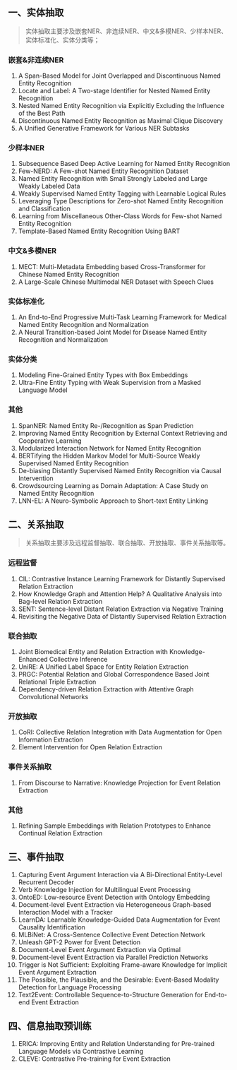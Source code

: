 ## **一、实体抽取**

> 实体抽取主要涉及嵌套NER、非连续NER、中文&多模NER、少样本NER、实体标准化、实体分类等；

### 嵌套&非连续NER

1. A Span-Based Model for Joint Overlapped and Discontinuous Named Entity Recognition
2. Locate and Label: A Two-stage Identifier for Nested Named Entity Recognition
3. Nested Named Entity Recognition via Explicitly Excluding the Influence of the Best Path
4. Discontinuous Named Entity Recognition as Maximal Clique Discovery
5. A Unified Generative Framework for Various NER Subtasks

### 少样本NER

1. Subsequence Based Deep Active Learning for Named Entity Recognition
2. Few-NERD: A Few-shot Named Entity Recognition Dataset
3. Named Entity Recognition with Small Strongly Labeled and Large Weakly Labeled Data
4. Weakly Supervised Named Entity Tagging with Learnable Logical Rules
5. Leveraging Type Descriptions for Zero-shot Named Entity Recognition and Classification
6. Learning from Miscellaneous Other-Class Words for Few-shot Named Entity Recognition
7. Template-Based Named Entity Recognition Using BART  

### 中文&多模NER

1. MECT: Multi-Metadata Embedding based Cross-Transformer for Chinese Named Entity Recognition
2. A Large-Scale Chinese Multimodal NER Dataset with Speech Clues

### 实体标准化

1. An End-to-End Progressive Multi-Task Learning Framework for Medical Named Entity Recognition and Normalization
2. A Neural Transition-based Joint Model for Disease Named Entity Recognition and Normalization

### 实体分类

1. Modeling Fine-Grained Entity Types with Box Embeddings
2. Ultra-Fine Entity Typing with Weak Supervision from a Masked Language Model

### 其他

1. SpanNER: Named Entity Re-/Recognition as Span Prediction
2. Improving Named Entity Recognition by External Context Retrieving and Cooperative Learning
3. Modularized Interaction Network for Named Entity Recognition
4. BERTifying the Hidden Markov Model for Multi-Source Weakly Supervised Named Entity Recognition
5. De-biasing Distantly Supervised Named Entity Recognition via Causal Intervention
6. Crowdsourcing Learning as Domain Adaptation: A Case Study on Named Entity Recognition
7. LNN-EL: A Neuro-Symbolic Approach to Short-text Entity Linking

## 二、关系抽取

> 关系抽取主要涉及远程监督抽取、联合抽取、开放抽取、事件关系抽取等。

### 远程监督

1. CIL: Contrastive Instance Learning Framework for Distantly Supervised Relation Extraction
2. How Knowledge Graph and Attention Help? A Qualitative Analysis into Bag-level Relation Extraction
3. SENT: Sentence-level Distant Relation Extraction via Negative Training
4. Revisiting the Negative Data of Distantly Supervised Relation Extraction

### 联合抽取

1. Joint Biomedical Entity and Relation Extraction with Knowledge-Enhanced Collective Inference
2. UniRE: A Unified Label Space for Entity Relation Extraction
3. PRGC: Potential Relation and Global Correspondence Based Joint Relational Triple Extraction
4. Dependency-driven Relation Extraction with Attentive Graph Convolutional Networks

### 开放抽取

1. CoRI: Collective Relation Integration with Data Augmentation for Open Information Extraction
2. Element Intervention for Open Relation Extraction

### 事件关系抽取

1. From Discourse to Narrative: Knowledge Projection for Event Relation Extraction

### 其他

1. Refining Sample Embeddings with Relation Prototypes to Enhance Continual Relation Extraction

## 三、事件抽取

1. Capturing Event Argument Interaction via A Bi-Directional Entity-Level Recurrent Decoder
2. Verb Knowledge Injection for Multilingual Event Processing
3. OntoED: Low-resource Event Detection with Ontology Embedding
4. Document-level Event Extraction via Heterogeneous Graph-based Interaction Model with a Tracker
5. LearnDA: Learnable Knowledge-Guided Data Augmentation for Event Causality Identification
6. MLBiNet: A Cross-Sentence Collective Event Detection Network
7. Unleash GPT-2 Power for Event Detection
8. Document-Level Event Argument Extraction via Optimal
9. Document-level Event Extraction via Parallel Prediction Networks
10. Trigger is Not Sufficient: Exploiting Frame-aware Knowledge for Implicit Event Argument Extraction
11. The Possible, the Plausible, and the Desirable: Event-Based Modality Detection for Language Processing
12. Text2Event: Controllable Sequence-to-Structure Generation for End-to-end Event Extraction

## 四、信息抽取预训练

1. ERICA: Improving Entity and Relation Understanding for Pre-trained Language Models via Contrastive Learning
2. CLEVE: Contrastive Pre-training for Event Extraction